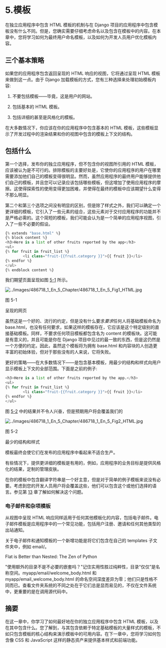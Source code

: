 # 5.模板

在独立应用程序中包含 HTML 模板的机制与在 Django 项目的应用程序中包含模板没有什么不同。但是，您确实需要仔细考虑命名以及包含在模板中的内容。在本章中，您将学习如何为最终用户命名模板，以及如何为开发人员用户优化模板内容。

## 三个基本策略

如果您的应用程序包含返回呈现的 HTML 响应的视图，它将通过呈现 HTML 模板来做到这一点。由于 Django 加载模板的方式，您有三种选择来处理初始模板内容:

1.  不要包括模板——毕竟，这是用户的网站。

2.  包括基本的 HTML 模板。

3.  包括详细的甚至是风格化的模板。

在大多数情况下，你应该在你的应用程序中包含基本的 HTML 模板，这些模板显示了开发过程中的渲染结果和你的视图中包含的模板上下文的结构。

## 包括什么

第一个选择，发布你的独立应用程序，但不包含你的视图所引用的 HTML 模板，应该被认为是不可行的。排除模板的主要好处是，它使你的应用程序的用户在哪里需要添加他们自己的模板变得很明显。然而，虽然应用程序的最终用户能够提供他们自己的模板，并且您可以记录应该包括哪些模板，但这增加了使用应用程序的摩擦。这使得探索性的使用变得更加困难，并使得在最终的模板中应该期望什么变得不那么明显。

第二个和第三个选项之间没有明显的区别，但是除了样式之外，我们可以确定一个更详细的模板，它引入了一些元素的组合，这些元素对于交付应用程序的功能并不是严格必需的。这个简短的模板，我们可能会认为是一个简单的应用程序视图，引入了一些不必要的假设。

```py
{% extends "base.html" %}
{% block content %}
<h3>Here is a list of other fruits reported by the app</h3>
<ul>
{% for fruit in fruit_list %}
        <li class="fruit-{{fruit.category }}">{{ fruit }}</li>
{% endfor %}
</ul>
{% endblock content %}

```

我们期望页面呈现如图 [5-1](#Fig1) 所示。

![../images/486718_1_En_5_Chapter/486718_1_En_5_Fig1_HTML.jpg](../images/486718_1_En_5_Chapter/486718_1_En_5_Fig1_HTML.jpg)

图 5-1

呈现的网页

虽然这是一个好的、流行的约定，但是没有什么要求*要求*任何人将基础模板命名为 base.html，也没有任何要求，如果这样的模板存在，它应该是这个特定级别的直接基础模板。同样，不要求任何项目模板都包含名为 content 的模板块。这可能是有意义的，并且可能是你在 Django 项目中见过的最一致的东西，但是这仍然是一个方便的约定。因此，虽然这个模板将为拥有 base.html 和内容块的人创造更丰富的初始体验，但对于那些没有的人来说，它将失败。

更好的策略——在大多数情况下——是包含基本模板，用最少的结构和样式向用户显示模板上下文的全部范围。下面是之前的例子:

```py
<h3>Here is a list of other fruits reported by the app.</h3>
<ul>
{% for fruit in fruit_list %}
        <li class="fruit-{{fruit.category }}">{{ fruit }}</li>
{% endfor %}
</ul>

```

图 [5-2](#Fig2) 中的结果并不令人兴奋，但是预期用户将会覆盖我们的

![../images/486718_1_En_5_Chapter/486718_1_En_5_Fig2_HTML.jpg](../images/486718_1_En_5_Chapter/486718_1_En_5_Fig2_HTML.jpg)

图 5-2

最少的结构和样式

模板最终会使它们在发布的应用程序中看起来不适合生产。

有些情况下，提供更详细的模板是有用的，例如，应用程序的业务目标是提供风格化的结果，定制的管理皮肤。

在你的模板中包含翻译字符串是一个好主意，但是对于简单的例子模板来说没有必要。考虑到您的开发人员用户将会覆盖这些，他们可以包含这个或他们选择的语言。参见第 [13](13.html) 章了解如何解决这个问题。

### 电子邮件和杂项模板

从视图中呈现 HTML 响应同样适用于任何其他模板化的内容，包括电子邮件。电子邮件模板是应用程序中的一个常见功能，包括用户注册、邀请和任何其他类型的出站通知。

关于电子邮件和通知模板的一个新增功能是将它们包含在自己的 templates 子文件夹中，例如 email/。

Flat is Better than Nested: The Zen of Python

"使用额外的目录不是不必要的嵌套吗？"记住实用性胜过纯粹性，目录“仅仅”是名称空间。myapp/email/welcome_body.html 和 myapp/email_welcome_body.html 的命名空间深度差异为零；他们只是性格不同而已。查看文件夹系统的不同之处在于它们总是显而易见的，不仅在文件系统中，更重要的是在调用源代码中。

## 摘要

在这一章中，你学习了如何最好地在你的独立应用程序中包含 HTML 模板，以及在其中包含什么。您了解到，与其包含依赖于特定基础模板的大量样式的模板，不如只包含模板的核心结构来演示模板中的可用内容。在下一章中，您将学习如何包含像 CSS 和 JavaScript 这样的静态资产来提供基本样式和前端功能。